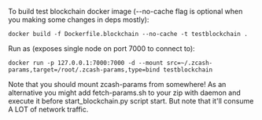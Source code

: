 To build test blockchain docker image (--no-cache flag is optional when you making some changes in deps mostly):

`docker build -f Dockerfile.blockchain --no-cache -t testblockchain .`

Run as (exposes single node on port 7000 to connect to):

`docker run -p 127.0.0.1:7000:7000 -d --mount src=~/.zcash-params,target=/root/.zcash-params,type=bind testblockchain`

Note that you should mount zcash-params from somewhere! As an alternative you might add fetch-params.sh to your zip with daemon and execute it before start_blockchain.py script start. But note that it'll consume A LOT of network traffic.
